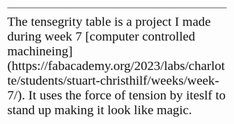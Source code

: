 
---
<span style="font-family: Comic Sans MS; font-size: 30px;">
The tensegrity table is a project I made during week 7 [computer controlled machineing](https://fabacademy.org/2023/labs/charlotte/students/stuart-christhilf/weeks/week-7/). It uses the force of tension by iteslf to stand up making it look like magic.
</span>